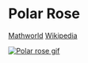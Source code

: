 # Polar Rose

[Mathworld](http://mathworld.wolfram.com/Rose.html)
[Wikipedia](https://en.wikipedia.org/wiki/Rose_(mathematics))

[![Polar rose gif](/rose.gif)](https://nonvegan.github.io/polar-rose)
